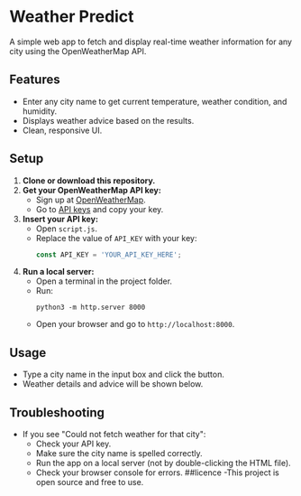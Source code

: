 # Weather Predict

A simple web app to fetch and display real-time weather information for any city using the OpenWeatherMap API.

## Features

- Enter any city name to get current temperature, weather condition, and humidity.
- Displays weather advice based on the results.
- Clean, responsive UI.

## Setup

1. **Clone or download this repository.**
2. **Get your OpenWeatherMap API key:**  
   - Sign up at [OpenWeatherMap](https://home.openweathermap.org/users/sign_up).
   - Go to [API keys](https://home.openweathermap.org/api_keys) and copy your key.
3. **Insert your API key:**  
   - Open `script.js`.
   - Replace the value of `API_KEY` with your key:
     ```javascript
     const API_KEY = 'YOUR_API_KEY_HERE';
     ```
4. **Run a local server:**  
   - Open a terminal in the project folder.
   - Run:
     ```
     python3 -m http.server 8000
     ```
   - Open your browser and go to `http://localhost:8000`.

## Usage

- Type a city name in the input box and click the button.
- Weather details and advice will be shown below.

## Troubleshooting

- If you see "Could not fetch weather for that city":
  - Check your API key.
  - Make sure the city name is spelled correctly.
  - Run the app on a local server (not by double-clicking the HTML file).
  - Check your browser console for errors.
##licence
-This project is open source and free to use.

